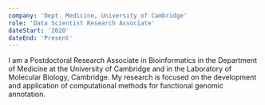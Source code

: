 ```yaml
---
company: 'Dept. Medicine, University of Cambridge'
role: 'Data Scientist Research Associate'
dateStart: '2020'
dateEnd: 'Present'
---
```


I am a Postdoctoral Research Associate in Bioinformatics in the Department of Medicine at the University of Cambridge and in the Laboratory of Molecular Biology, Cambridge. My research is focused on the development and application of computational methods for functional genomic annotation.
